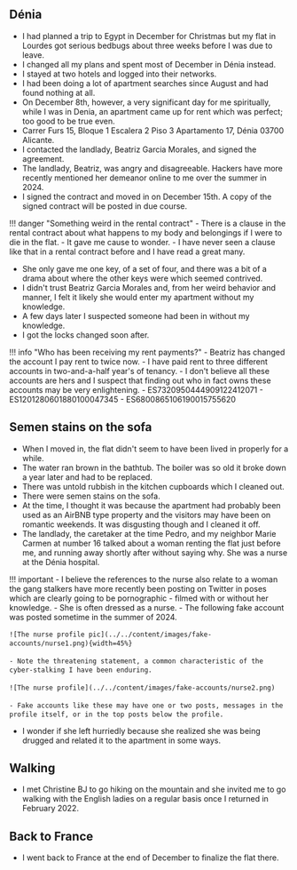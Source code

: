 ## Dénia

- I had planned a trip to Egypt in December for Christmas but my flat in Lourdes got serious bedbugs about three weeks before I was due to leave.
- I changed all my plans and spent most of December in Dénia instead.
- I stayed at two hotels and logged into their networks.
- I had been doing a lot of apartment searches since August and had found nothing at all.
- On December 8th, however, a very significant day for me spiritually, while I was in Denia, an apartment came up for rent which was perfect; too good to be true even.
- Carrer Furs 15, Bloque 1 Escalera 2 Piso 3 Apartamento 17, Dénia 03700 Alicante.
- I contacted the landlady, Beatriz Garcia Morales, and signed the agreement.
- The landlady, Beatriz, was angry and disagreeable. Hackers have more recently mentioned her demeanor online to me over the summer in 2024.
- I signed the contract and moved in on December 15th. A copy of the signed contract will be posted in due course.

!!! danger "Something weird in the rental contract"
    - There is a clause in the rental contract about what happens to my body and belongings if I were to die in the flat.
    - It gave me cause to wonder.
    - I have never seen a clause like that in a rental contract before and I have read a great many.

- She only gave me one key, of a set of four, and there was a bit of a drama about where the other keys were which seemed contrived.
- I didn't trust Beatriz Garcia Morales and, from her weird behavior and manner, I felt it likely she would enter my apartment without my knowledge.
- A few days later I suspected someone had been in without my knowledge.
- I got the locks changed soon after.

!!! info "Who has been receiving my rent payments?"
    - Beatriz has changed the account I pay rent to twice now.
    - I have paid rent to three different accounts in two-and-a-half year's of tenancy.
    - I don't believe all these accounts are hers and I suspect that finding out who in fact owns these accounts may be very enlightening.
        - ES7320950444909122412071
        - ES1201280601880100047345
        - ES6800865106190015755620

## Semen stains on the sofa

- When I moved in, the flat didn't seem to have been lived in properly for a while.
- The water ran brown in the bathtub. The boiler was so old it broke down a year later and had to be replaced.
- There was untold rubbish in the kitchen cupboards which I cleaned out.
- There were semen stains on the sofa. 
- At the time, I thought it was because the apartment had probably been used as an AirBNB type property and the visitors may have been on romantic weekends. It was disgusting though and I cleaned it off.
- The landlady, the caretaker at the time Pedro, and my neighbor Marie Carmen at number 16 talked about a woman renting the flat just before me, and running away shortly after without saying why. She was a nurse at the Dénia hospital.

!!! important
    - I believe the references to the nurse also relate to a woman the gang stalkers have more recently been posting on Twitter in poses which are clearly going to be pornographic - filmed with or without her knowledge. 
    - She is often dressed as a nurse.
    - The following fake account was posted sometime in the summer of 2024.

    ![The nurse profile pic](../../content/images/fake-accounts/nurse1.png){width=45%}

    - Note the threatening statement, a common characteristic of the cyber-stalking I have been enduring.

    ![The nurse profile](../../content/images/fake-accounts/nurse2.png)

    - Fake accounts like these may have one or two posts, messages in the profile itself, or in the top posts below the profile.

- I wonder if she left hurriedly because she realized she was being drugged and related it to the apartment in some ways.

## Walking

- I met Christine BJ to go hiking on the mountain and she invited me to go walking with the English ladies on a regular basis once I returned in February 2022.

## Back to France

- I went back to France at the end of December to finalize the flat there.
